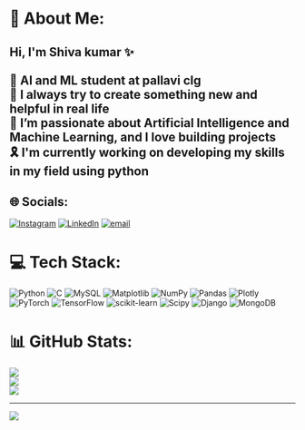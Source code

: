 # 💫 About Me:
## Hi, I'm Shiva kumar ✨<br><br>🧠 AI and ML student at pallavi clg<br>🔬 I always try to create something new and helpful in real life<br>📑 I’m passionate about Artificial Intelligence and Machine Learning, and I love building projects <br>🎗️ I'm currently working on developing my skills in my field using python<br>


## 🌐 Socials:
[![Instagram](https://img.shields.io/badge/Instagram-%23E4405F.svg?logo=Instagram&logoColor=white)](https://instagram.com/shiva_kumar_2408) [![LinkedIn](https://img.shields.io/badge/LinkedIn-%230077B5.svg?logo=linkedin&logoColor=white)]( https://in.linkedin.com/in/shiva-kumar-madagoni-627038327 ) [![email](https://img.shields.io/badge/Email-D14836?logo=gmail&logoColor=white)](mailto:mshivakumar1289@gmail.com) 

# 💻 Tech Stack:
![Python](https://img.shields.io/badge/python-3670A0?style=for-the-badge&logo=python&logoColor=ffdd54) ![C](https://img.shields.io/badge/c-%2300599C.svg?style=for-the-badge&logo=c&logoColor=white) ![MySQL](https://img.shields.io/badge/mysql-4479A1.svg?style=for-the-badge&logo=mysql&logoColor=white) ![Matplotlib](https://img.shields.io/badge/Matplotlib-%23ffffff.svg?style=for-the-badge&logo=Matplotlib&logoColor=black) ![NumPy](https://img.shields.io/badge/numpy-%23013243.svg?style=for-the-badge&logo=numpy&logoColor=white) ![Pandas](https://img.shields.io/badge/pandas-%23150458.svg?style=for-the-badge&logo=pandas&logoColor=white) ![Plotly](https://img.shields.io/badge/Plotly-%233F4F75.svg?style=for-the-badge&logo=plotly&logoColor=white) ![PyTorch](https://img.shields.io/badge/PyTorch-%23EE4C2C.svg?style=for-the-badge&logo=PyTorch&logoColor=white) ![TensorFlow](https://img.shields.io/badge/TensorFlow-%23FF6F00.svg?style=for-the-badge&logo=TensorFlow&logoColor=white) ![scikit-learn](https://img.shields.io/badge/scikit--learn-%23F7931E.svg?style=for-the-badge&logo=scikit-learn&logoColor=white) ![Scipy](https://img.shields.io/badge/SciPy-%230C55A5.svg?style=for-the-badge&logo=scipy&logoColor=%white) ![Django](https://img.shields.io/badge/django-%23092E20.svg?style=for-the-badge&logo=django&logoColor=white) ![MongoDB](https://img.shields.io/badge/MongoDB-%234ea94b.svg?style=for-the-badge&logo=mongodb&logoColor=white)
# 📊 GitHub Stats:
![](https://github-readme-stats.vercel.app/api?username=ShivaKumar338&theme=merko&hide_border=false&include_all_commits=false&count_private=false)<br/>
![](https://nirzak-streak-stats.vercel.app/?user=ShivaKumar338&theme=merko&hide_border=false)<br/>
![](https://github-readme-stats.vercel.app/api/top-langs/?username=ShivaKumar338&theme=merko&hide_border=false&include_all_commits=false&count_private=false&layout=compact)

---
[![](https://visitcount.itsvg.in/api?id=ShivaKumar338&icon=0&color=0)](https://visitcount.itsvg.in)

<!-- Proudly created with GPRM ( https://gprm.itsvg.in ) -->
